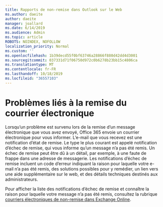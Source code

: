 ```yaml
---
title: Rapports de non-remise dans Outlook sur le Web
ms.author: daeite
author: daeite
manager: joallard
ms.date: 6/14/2019
ms.audience: Admin
ms.topic: article
ROBOTS: NOINDEX, NOFOLLOW
localization_priority: Normal
ms.custom: ''
ms.openlocfilehash: 1b39decd55f0bf63746a28866f880d42dd4d3001
ms.sourcegitcommit: 037331d71f06750d972c0b6278b23bb15c4806ca
ms.translationtype: MT
ms.contentlocale: fr-FR
ms.lasthandoff: 10/18/2019
ms.locfileid: "36557103"
---
```

# <a name="issues-with-email-delivery"></a>Problèmes liés à la remise du courrier électronique

Lorsqu’un problème est survenu lors de la remise d’un message électronique que vous avez envoyé, Office 365 envoie un courrier électronique pour vous informer. L’e-mail que vous recevez est une notification d’état de remise. Le type le plus courant est appelé notification d’échec de remise, qui vous informe qu’un message n’a pas été remis. Un échec de remise peut être dû à un détail, par exemple, à une faute de frappe dans une adresse de messagerie. Les notifications d’échec de remise incluent un code d’erreur indiquant la raison pour laquelle votre e-mail n’a pas été remis, des solutions possibles pour y remédier, un lien vers une aide supplémentaire sur le web, et des détails techniques destinés aux administrateurs.

Pour afficher la liste des notifications d’échec de remise et connaître la raison pour laquelle votre message n’a pas été remis, consultez la rubrique [courriers électroniques de non-remise dans Exchange Online](https://docs.microsoft.com/exchange/mail-flow-best-practices/non-delivery-reports-in-exchange-online/non-delivery-reports-in-exchange-online).
